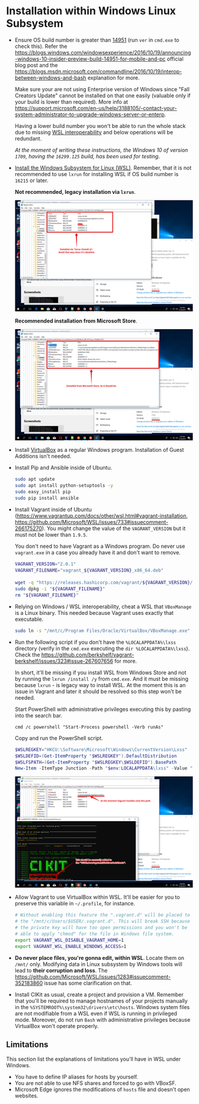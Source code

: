 # Installation within Windows Linux Subsystem

- Ensure OS build number is greater than [14951](https://docs.microsoft.com/ru-ru/windows/wsl/release-notes#build-14951) (run `ver` in `cmd.exe` to check this). Refer the https://blogs.windows.com/windowsexperience/2016/10/19/announcing-windows-10-insider-preview-build-14951-for-mobile-and-pc official blog post and the https://blogs.msdn.microsoft.com/commandline/2016/10/19/interop-between-windows-and-bash explanation for more.

  Make sure your are not using Enterprise version of Windows since "Fall Creators Update" cannot be installed on that one easily (valuable only if your build is lower than required). More info at https://support.microsoft.com/en-us/help/3188105/-contact-your-system-administrator-to-upgrade-windows-server-or-enterp.

  Having a lower build number you won't be able to run the whole stack due to missing [WSL interoperability](https://docs.microsoft.com/en-us/windows/wsl/interop) and below operations will be redundant.

  *At the moment of writing these instructions, the Windows 10 of version `1709`, having the `16299.125` build, has been used for testing*.

- [Install the Windows Subsystem for Linux (WSL)](https://docs.microsoft.com/en-us/windows/wsl/install-win10). Remember, that it is not recommended to use `lxrun` for installing WSL if OS build number is `16215` or later.

  **Not recommended, legacy installation via `lxrun`**.

  ![Installation via lxrun](images/16215-lxrun.png)

  **Recommended installation from Microsoft Store**.

  ![Installation from store](images/16215-store.png)

- Install [VirtualBox](https://www.virtualbox.org/wiki/Downloads) as a regular Windows program. Installation of Guest Additions isn't needed.

- Install Pip and Ansible inside of Ubuntu.

  ```bash
  sudo apt update
  sudo apt install python-setuptools -y
  sudo easy_install pip
  sudo pip install ansible
  ```

- Install Vagrant inside of Ubuntu (https://www.vagrantup.com/docs/other/wsl.html#vagrant-installation, https://github.com/Microsoft/WSL/issues/733#issuecomment-266175270). You might change the value of the `VAGRANT_VERSION` but it must not be lower than `1.9.5`.

  You don't need to have Vagrant as a Windows program. Do never use `vagrant.exe` in a case you already have it and don't want to remove.

  ```bash
  VAGRANT_VERSION="2.0.1"
  VAGRANT_FILENAME="vagrant_${VAGRANT_VERSION}_x86_64.deb"

  wget -q "https://releases.hashicorp.com/vagrant/${VAGRANT_VERSION}/${VAGRANT_FILENAME}"
  sudo dpkg -i "${VAGRANT_FILENAME}"
  rm "${VAGRANT_FILENAME}"
  ```

- Relying on Windows / WSL interoperability, cheat a WSL that `VBoxManage` is a Linux binary. This needed because Vagrant uses exactly that executable.

  ```bash
  sudo ln -s "/mnt/c/Program Files/Oracle/VirtualBox/VBoxManage.exe" /usr/bin/VBoxManage
  ```

- Run the following script if you don't have the `%LOCALAPPDATA%\lxss` directory (verify in the `cmd.exe` executing the `dir %LOCALAPPDATA%\lxss`). Check the https://github.com/berkshelf/vagrant-berkshelf/issues/323#issue-267607656 for more.

  In short, it'll be missing if you install WSL from Windows Store and not by running the `lxrun /install /y` from `cmd.exe`. And it must be missing because `lxrun` - is legacy way to install WSL. At the moment this is an issue in Vagrant and later it should be resolved so this step won't be needed.

  Start PowerShell with administrative privileges executing this by pasting into the search bar.

  ```
  cmd /c powershell "Start-Process powershell -Verb runAs"
  ```

  Copy and run the PowerShell script.

  ```powershell
  $WSLREGKEY="HKCU:\Software\Microsoft\Windows\CurrentVersion\Lxss"
  $WSLDEFID=(Get-ItemProperty "$WSLREGKEY").DefaultDistribution
  $WSLFSPATH=(Get-ItemProperty "$WSLREGKEY\$WSLDEFID").BasePath
  New-Item -ItemType Junction -Path "$env:LOCALAPPDATA\lxss" -Value "$WSLFSPATH\rootfs"
  ```

  ![Vagrant provisioning](images/vagrant.png)

- Allow Vagrant to use VirtualBox within WSL. It'll be easier for you to preserve this variable in `~/.profile`, for instance.

  ```bash
  # Without enabling this feature the ".vagrant.d" will be placed to
  # the "/mnt/c/Users/$USER/.vagrant.d". This will break SSH because
  # the private key will have too open permissions and you won't be
  # able to apply "chmod" for the file in Windows file system.
  export VAGRANT_WSL_DISABLE_VAGRANT_HOME=1
  export VAGRANT_WSL_ENABLE_WINDOWS_ACCESS=1
  ```

- **Do never place files, you're gonna edit, within WSL**. Locate them on `/mnt/` only. Modifying data in Linux subsystem by Windows tools will lead to **their corruption and loss**. The https://github.com/Microsoft/WSL/issues/1283#issuecomment-352183860 issue has some clarification on that.

- Install CIKit as usual, create a project and provision a VM. Remember that you'll be required to manage hostnames of your projects manually in the `%SYSTEMROOT%\system32\drivers\etc\hosts`. Windows system files are not modifiable from a WSL even if WSL is running in privileged mode. Moreover, do not run `Bash` with administrative privileges because VirtualBox won't operate properly.

## Limitations

This section list the explanations of limitations you'll have in WSL under Windows.

- You have to define IP aliases for hosts by yourself.
- You are not able to use NFS shares and forced to go with VBoxSF.
- Microsoft Edge ignores the modifications of `hosts` file and doesn't open websites.
